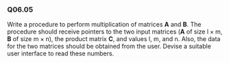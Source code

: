 
### Q06.05

Write a procedure to perform multiplication of matrices **A** and **B**. The procedure should receive pointers to the two input matrices (**A** of size $\mathrm{l×m}$, **B** of size $\mathrm{m×n}$), the product matrix **C**, and values $\mathrm{l}$, $\mathrm{m}$, and $\mathrm{n}$. Also, the data for the two matrices should be obtained from the user. Devise a suitable user interface to read these numbers.